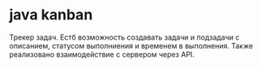 # java kanban
Трекер задач. Естб возможность создавать задачи и подзадачи с описанием, статусом выполниения и временем в выполнения.
Также реализовано взаимодействие с сервером через API.
